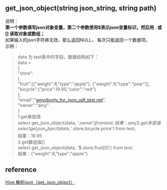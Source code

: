 ## get_json_object(string json_string, string path)
说明：   
**第一个参数填写json对象变量，第二个参数使用$表示json变量标识，然后用 . 或 [] 读取对象或数组；**     
如果输入的json字符串无效，那么返回NULL。 
每次只能返回一个数据项。  
示例：  
> data 为 test表中的字段，数据结构如下：  
data =  
{  
 "store":  
        {  
         "fruit":[{"weight":8,"type":"apple"}, {"weight":9,"type":"pear"}],    
         "bicycle":{"price":19.95,"color":"red"}  
         },   
 "email":"amy@only_for_json_udf_test.net",   
 "owner":"amy"   
}  
1.get单层值  
select  get_json_object(data, '$.owner') from test;  
结果：amy  
2.get多层值  
select  get_json_object(data, '$.store.bicycle.price') from test;  
结果：19.95  
3.get数组值[]  
select  get_json_object(data, '$.store.fruit[0]') from test;  
结果：{"weight":8,"type":"apple"}  

## reference
[Hive 解析json（get_json_object）](https://blog.csdn.net/qq_34105362/article/details/80454697)
